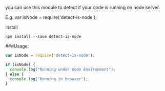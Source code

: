 you can use this module to detect if your code is running on node server.

E.g.  var isNode = require('detect-is-node');

install

```shell
npm install --save detect-is-node
```

###Usage:

```js
var isNode = require('detect-is-node');

if (isNode) {
  console.log("Running under node Environment");
} else {
  console.log("Running in browser");
}
